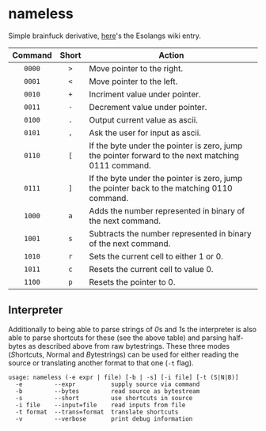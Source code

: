 # nameless

Simple brainfuck derivative, [here](https://esolangs.org/wiki/Nameless_language)'s the Esolangs wiki entry.

| Command | Short | Action |
|:-------:|:-----:|--------|
| `0000`  |	`>`   | Move pointer to the right. |
| `0001`  |	`<`   | Move pointer to the left. |
| `0010`  |	`+`   | Incriment value under pointer. |
| `0011`  |	`-`   | Decrement value under pointer. |
| `0100`  |	`.`   | Output current value as ascii. |
| `0101`  |	`,`   | Ask the user for input as ascii. |
| `0110`  |	`[`   | If the byte under the pointer is zero, jump the pointer forward to the next matching 0111 command. |
| `0111`  |	`]`   | If the byte under the pointer is zero, jump the pointer back to the matching 0110 command. |
| `1000`  |	`a`   | Adds the number represented in binary of the next command. |
| `1001`  |	`s`   | Subtracts the number represented in binary of the next command. |
| `1010`  |	`r`   | Sets the current cell to either 1 or 0. |
| `1011`  |	`c`   | Resets the current cell to value 0. |
| `1100`  |	`p`   | Resets the pointer to 0. |


## Interpreter

Additionally to being able to parse strings of *0*s and *1*s the interpreter is also able to parse shortcuts for these (see the above table) and parsing half-bytes as described above from raw bytestrings. These three modes (*S*hortcuts, *N*ormal and *B*ytestrings) can be used for either reading the source or translating another format to that one (`-t` flag).

```
usage: nameless (-e expr | file) [-b | -s] [-i file] [-t (S|N|B)]
  -e         --expr          supply source via command
  -b         --bytes         read source as bytestream
  -s         --short         use shortcuts in source
  -i file    --input=file    read inputs from file
  -t format  --trans=format  translate shortcuts
  -v         --verbose       print debug information
```
